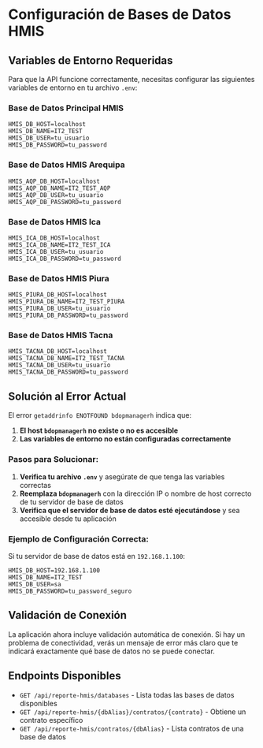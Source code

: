 # Configuración de Bases de Datos HMIS

## Variables de Entorno Requeridas

Para que la API funcione correctamente, necesitas configurar las siguientes variables de entorno en tu archivo `.env`:

### Base de Datos Principal HMIS

```env
HMIS_DB_HOST=localhost
HMIS_DB_NAME=IT2_TEST
HMIS_DB_USER=tu_usuario
HMIS_DB_PASSWORD=tu_password
```

### Base de Datos HMIS Arequipa

```env
HMIS_AQP_DB_HOST=localhost
HMIS_AQP_DB_NAME=IT2_TEST_AQP
HMIS_AQP_DB_USER=tu_usuario
HMIS_AQP_DB_PASSWORD=tu_password
```

### Base de Datos HMIS Ica

```env
HMIS_ICA_DB_HOST=localhost
HMIS_ICA_DB_NAME=IT2_TEST_ICA
HMIS_ICA_DB_USER=tu_usuario
HMIS_ICA_DB_PASSWORD=tu_password
```

### Base de Datos HMIS Piura

```env
HMIS_PIURA_DB_HOST=localhost
HMIS_PIURA_DB_NAME=IT2_TEST_PIURA
HMIS_PIURA_DB_USER=tu_usuario
HMIS_PIURA_DB_PASSWORD=tu_password
```

### Base de Datos HMIS Tacna

```env
HMIS_TACNA_DB_HOST=localhost
HMIS_TACNA_DB_NAME=IT2_TEST_TACNA
HMIS_TACNA_DB_USER=tu_usuario
HMIS_TACNA_DB_PASSWORD=tu_password
```

## Solución al Error Actual

El error `getaddrinfo ENOTFOUND bdopmanagerh` indica que:

1. **El host `bdopmanagerh` no existe o no es accesible**
2. **Las variables de entorno no están configuradas correctamente**

### Pasos para Solucionar:

1. **Verifica tu archivo `.env`** y asegúrate de que tenga las variables correctas
2. **Reemplaza `bdopmanagerh`** con la dirección IP o nombre de host correcto de tu servidor de base de datos
3. **Verifica que el servidor de base de datos esté ejecutándose** y sea accesible desde tu aplicación

### Ejemplo de Configuración Correcta:

Si tu servidor de base de datos está en `192.168.1.100`:

```env
HMIS_DB_HOST=192.168.1.100
HMIS_DB_NAME=IT2_TEST
HMIS_DB_USER=sa
HMIS_DB_PASSWORD=tu_password_seguro
```

## Validación de Conexión

La aplicación ahora incluye validación automática de conexión. Si hay un problema de conectividad, verás un mensaje de error más claro que te indicará exactamente qué base de datos no se puede conectar.

## Endpoints Disponibles

- `GET /api/reporte-hmis/databases` - Lista todas las bases de datos disponibles
- `GET /api/reporte-hmis/{dbAlias}/contratos/{contrato}` - Obtiene un contrato específico
- `GET /api/reporte-hmis/contratos/{dbAlias}` - Lista contratos de una base de datos
